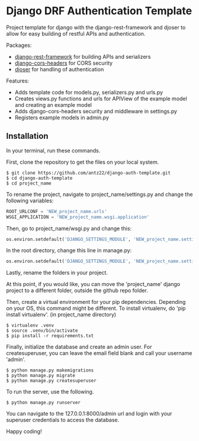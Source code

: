 # Django DRF Authentication Template

Project template for django with the django-rest-framework and djoser to allow for easy building of restful APIs and authentication.

Packages:
- [django-rest-framework](https://www.django-rest-framework.org) for building APIs and serializers
- [django-cors-headers](https://github.com/adamchainz/django-cors-headers) for CORS security
- [djoser](https://github.com/sunscrapers/djoser) for handling of authentication

Features:
- Adds template code for models.py, serializers.py and urls.py
- Creates views.py functions and urls for APIView of the example model and creating an example model
- Adds django-cors-headers security and middleware in settings.py
- Registers example models in admin.py

## Installation

In your terminal, run these commands.

First, clone the repository to get the files on your local system.

```shell
$ git clone https://github.com/antz22/django-auth-template.git
$ cd django-auth-template
$ cd project_name
```

To rename the project, navigate to project_name/settings.py and change the following variables:
```python
ROOT_URLCONF = 'NEW_project_name.urls'
WSGI_APPLICATION = 'NEW_project_name.wsgi.application'
```

Then, go to project_name/wsgi.py and change this:
```python
os.environ.setdefault('DJANGO_SETTINGS_MODULE', 'NEW_project_name.settings')
```

In the root directory, change this line in manage.py:
```python
os.environ.setdefault('DJANGO_SETTINGS_MODULE', 'NEW_project_name.settings')
```

Lastly, rename the folders in your project.

At this point, if you would like, you can move the 'project_name' django project to a different folder, outside the github repo folder.

Then, create a virtual environment for your pip dependencies. Depending on your OS, this command might be different. To install virtualenv, do 'pip install virtualenv'.
(in project_name directory)

```shell
$ virtualenv .venv
$ source .venv/bin/activate
$ pip install -r requirements.txt
```


Finally, initialize the database and create an admin user. For createsuperuser, you can leave the email field blank and call your username 'admin'.

```shell
$ python manage.py makemigrations
$ python manage.py migrate
$ python manage.py createsuperuser
```

To run the server, use the following.

```shell
$ python manage.py runserver
```

You can navigate to the 127.0.0.1:8000/admin url and login with your superuser credentials to access the database.


Happy coding!